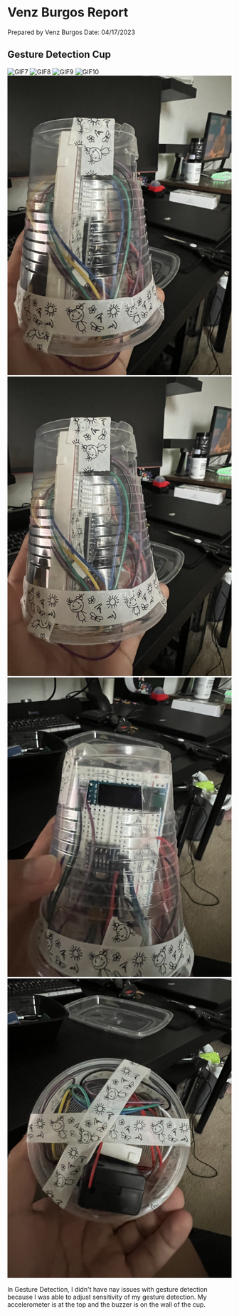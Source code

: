 # Venz Burgos Report

Prepared by Venz Burgos
Date: 04/17/2023

## Gesture Detection Cup

![GIF7](./Fig/c3a.gif)
![GIF8](./Fig/c3b.gif)
![GIF9](./Fig/c3c.gif)
![GIF10](./Fig/c3d.gif)
![Final Design1](./Fig/IMG_4381.jpg)
![Final Design2](./Fig/IMG_4382.jpg)
![Final Design3](./Fig/IMG_4385.jpg)
![Final Design4](./Fig/IMG_4383.jpg)

In Gesture Detection, I didn't have nay issues with gesture detection because I was able to adjust sensitivity of my gesture detection. My accelerometer is at the top and the buzzer is on the wall of the cup.
